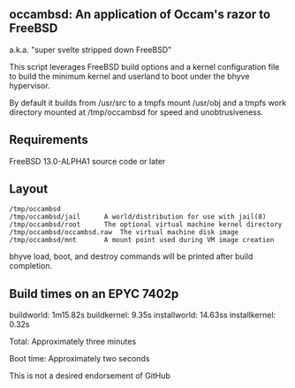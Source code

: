 ## occambsd: An application of Occam's razor to FreeBSD
a.k.a. "super svelte stripped down FreeBSD"

This script leverages FreeBSD build options and a kernel configuration file
to build the minimum kernel and userland to boot under the bhyve hypervisor.

By default it builds from /usr/src to a tmpfs mount /usr/obj and a tmpfs work
directory mounted at /tmp/occambsd for speed and unobtrusiveness.

## Requirements

FreeBSD 13.0-ALPHA1 source code or later

## Layout

```
/tmp/occambsd
/tmp/occambsd/jail		A world/distribution for use with jail(8)
/tmp/occambsd/root		The optional virtual machine kernel directory
/tmp/occambsd/occambsd.raw	The virtual machine disk image
/tmp/occambsd/mnt		A mount point used during VM image creation
```

bhyve load, boot, and destroy commands will be printed after build completion.

## Build times on an EPYC 7402p

buildworld:	1m15.82s
buildkernel:	9.35s
installworld:	14.63ss
installkernel:	0.32s

Total:		Approximately three minutes

Boot time:	Approximately two seconds

This is not a desired endorsement of GitHub

